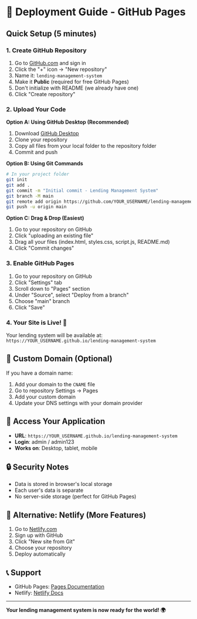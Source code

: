 # 🚀 Deployment Guide - GitHub Pages

## Quick Setup (5 minutes)

### 1. Create GitHub Repository
1. Go to [GitHub.com](https://github.com) and sign in
2. Click the "+" icon → "New repository"
3. Name it: `lending-management-system`
4. Make it **Public** (required for free GitHub Pages)
5. Don't initialize with README (we already have one)
6. Click "Create repository"

### 2. Upload Your Code
**Option A: Using GitHub Desktop (Recommended)**
1. Download [GitHub Desktop](https://desktop.github.com/)
2. Clone your repository
3. Copy all files from your local folder to the repository folder
4. Commit and push

**Option B: Using Git Commands**
```bash
# In your project folder
git init
git add .
git commit -m "Initial commit - Lending Management System"
git branch -M main
git remote add origin https://github.com/YOUR_USERNAME/lending-management-system.git
git push -u origin main
```

**Option C: Drag & Drop (Easiest)**
1. Go to your repository on GitHub
2. Click "uploading an existing file"
3. Drag all your files (index.html, styles.css, script.js, README.md)
4. Click "Commit changes"

### 3. Enable GitHub Pages
1. Go to your repository on GitHub
2. Click "Settings" tab
3. Scroll down to "Pages" section
4. Under "Source", select "Deploy from a branch"
5. Choose "main" branch
6. Click "Save"

### 4. Your Site is Live! 🎉
Your lending system will be available at:
`https://YOUR_USERNAME.github.io/lending-management-system`

## 🔧 Custom Domain (Optional)
If you have a domain name:
1. Add your domain to the `CNAME` file
2. Go to repository Settings → Pages
3. Add your custom domain
4. Update your DNS settings with your domain provider

## 📱 Access Your Application
- **URL**: `https://YOUR_USERNAME.github.io/lending-management-system`
- **Login**: admin / admin123
- **Works on**: Desktop, tablet, mobile

## 🔒 Security Notes
- Data is stored in browser's local storage
- Each user's data is separate
- No server-side storage (perfect for GitHub Pages)

## 🚀 Alternative: Netlify (More Features)
1. Go to [Netlify.com](https://netlify.com)
2. Sign up with GitHub
3. Click "New site from Git"
4. Choose your repository
5. Deploy automatically

## 📞 Support
- GitHub Pages: [Pages Documentation](https://pages.github.com/)
- Netlify: [Netlify Docs](https://docs.netlify.com/)

---
**Your lending management system is now ready for the world! 🌍** 